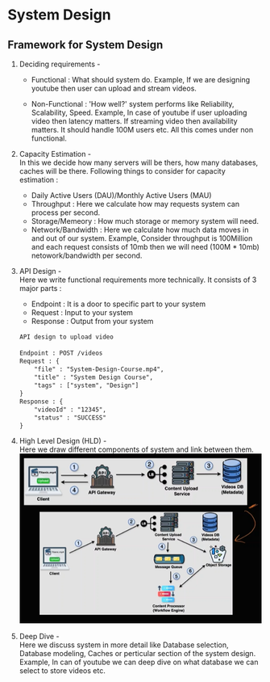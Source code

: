 # System Design

## Framework for System Design
1. Deciding requirements - 
    * Functional : What should system do. Example, If we are designing youtube then user can upload and stream videos.

    * Non-Functional : 'How well?' system performs like Reliability, Scalability, Speed. Example, In case of youtube if user uploading video then latency matters. If streaming video then availability matters. It should handle 100M users etc. All this comes under non functional.

2. Capacity Estimation -  
    In this we decide how many servers will be thers, how many databases, caches will be there.
    Following things to consider for capacity estimation :
    * Daily Active Users (DAU)/Monthly Active Users (MAU)
    * Throughput : Here we calculate how may requests system can process per second. 
    * Storage/Memeory : How much storage or memory system will need.
    * Network/Bandwidth : Here we calculate how much data moves in and out of our system. Example, Consider throughput is 100Million and each request consists of 10mb then we will need (100M * 10mb) netowork/bandwidth per second.

3. API Design -  
    Here we write functional requirements more technically. It consists of 3 major parts :
    * Endpoint : It is a door to specific part to your system
    * Request : Input to your system
    * Response : Output from your system
    ```
    API design to upload video

    Endpoint : POST /videos
    Request : {
        "file" : "System-Design-Course.mp4",
        "title" : "System Design Course",
        "tags" : ["system", "Design"]
    }
    Response : {
        "videoId" : "12345",
        "status" : "SUCCESS"
    }
    
4. High Level Design (HLD) -  
    Here we draw different components of system and link between them.
    ![alt text](image.png)

5. Deep Dive -  
Here we discuss system in more detail like Database selection, Database modeling, Caches or perticular section of the system design. Example,  In can of youtube we can deep dive on what database we can select to store videos etc.